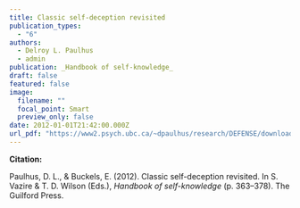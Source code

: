 ```yaml
---
title: Classic self-deception revisited
publication_types:
  - "6"
authors:
  - Delroy L. Paulhus
  - admin
publication: _Handbook of self-knowledge_
draft: false
featured: false
image:
  filename: ""
  focal_point: Smart
  preview_only: false
date: 2012-01-01T21:42:00.000Z
url_pdf: "https://www2.psych.ubc.ca/~dpaulhus/research/DEFENSE/downloads/Paulhus&Buckels.2012.pdf"
---
```

**Citation:**

Paulhus, D. L., & Buckels, E. (2012). Classic self-deception revisited. In S. Vazire & T. D. Wilson (Eds.), *Handbook of self-knowledge* (p. 363–378). The Guilford Press.
